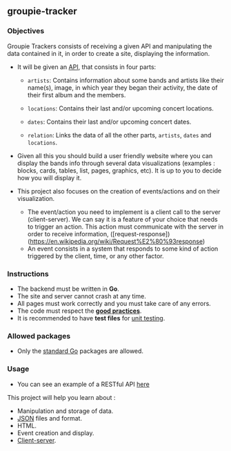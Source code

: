 ## groupie-tracker

### Objectives

Groupie Trackers consists of receiving a given API and manipulating the data contained in it, in order to create a site, displaying the information.

- It will be given an [API](https://groupietrackers.herokuapp.com/api), that consists in four parts:

  - `artists`: Contains information about some bands and artists like their name(s), image, in which year they began their activity, the date of their first album and the members.

  - `locations`: Contains their last and/or upcoming concert locations.

  - `dates`: Contains their last and/or upcoming concert dates.

  - `relation`: Links the data of all the other parts, `artists`, `dates` and `locations`.

- Given all this you should build a user friendly website where you can display the bands info through several data visualizations (examples : blocks, cards, tables, list, pages, graphics, etc). It is up to you to decide how you will display it.

- This project also focuses on the creation of events/actions and on their visualization.

  - The event/action you need to implement is a client call to the server (client-server). We can say it is a feature of your choice that needs to trigger an action. This action must communicate with the server in order to receive information, ([request-response])(https://en.wikipedia.org/wiki/Request%E2%80%93response)
  - An event consists in a system that responds to some kind of action triggered by the client, time, or any other factor.

### Instructions

- The backend must be written in **Go**.
- The site and server cannot crash at any time.
- All pages must work correctly and you must take care of any errors.
- The code must respect the [**good practices**](../good-practices/README.md).
- It is recommended to have **test files** for [unit testing](https://go.dev/doc/tutorial/add-a-test).

### Allowed packages

- Only the [standard Go](https://golang.org/pkg/) packages are allowed.

### Usage

- You can see an example of a RESTful API [here](https://rickandmortyapi.com/)

This project will help you learn about :

- Manipulation and storage of data.
- [JSON](https://www.json.org/json-en.html) files and format.
- HTML.
- Event creation and display.
- [Client-server](https://developer.mozilla.org/en-US/docs/Learn/Server-side/First_steps/Client-Server_overview).
